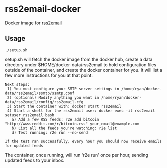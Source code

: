 rss2email-docker
================

Docker image for [rss2email](https://github.com/rss2email/rss2email)

Usage
-----

    ./setup.sh

setup.sh will fetch the docker image from the docker hub, create a data directory under $HOME/docker-data/rss2email to hold configuration files outside of the container, and create the docker container for you. It will list a few more instructions for you at that point:

    Next steps:
     1) You must configure your SMTP server settings in /home/ryan/docker-data/rss2email/ssmtp/ssmtp.conf
     2) (optional) Modify anything you want in /home/ryan/docker-data/rss2email/config/rss2email.cfg
     3) Start the container with: docker start rss2email
     4) Start a shell for the rss2email user: docker exec -it rss2email setuser rss2email bash
       a) Add a few RSS feeds: r2e add bitcoin "http://www.reddit.com/r/bitcoin.rss" your_email@example.com
       b) List all the feeds you're watching: r2e list
       d) Test running: r2e run --no-send

    If the test ran successfully, every hour you should now receive emails for updated feeds

The container, once running, will run 'r2e run' once per hour, sending updated feeds to your inbox.
